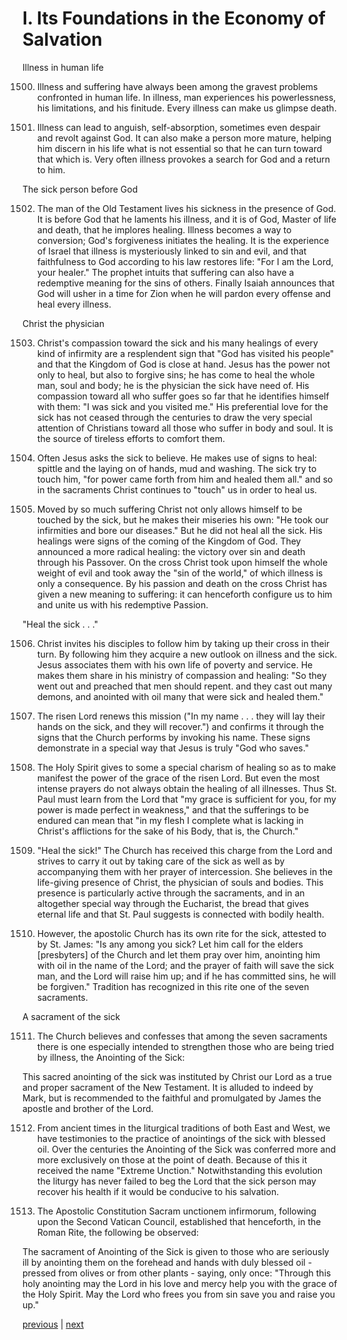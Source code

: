 # I. Its Foundations in the Economy of Salvation

Illness in human life

1500. Illness and suffering have always been among the gravest problems confronted in human life. In illness, man experiences his powerlessness, his limitations, and his finitude. Every illness can make us glimpse death.

1501. Illness can lead to anguish, self-absorption, sometimes even despair and revolt against God. It can also make a person more mature, helping him discern in his life what is not essential so that he can turn toward that which is. Very often illness provokes a search for God and a return to him.

The sick person before God

1502. The man of the Old Testament lives his sickness in the presence of God. It is before God that he laments his illness, and it is of God, Master of life and death, that he implores healing. Illness becomes a way to conversion; God's forgiveness initiates the healing. It is the experience of Israel that illness is mysteriously linked to sin and evil, and that faithfulness to God according to his law restores life: "For I am the Lord, your healer." The prophet intuits that suffering can also have a redemptive meaning for the sins of others. Finally Isaiah announces that God will usher in a time for Zion when he will pardon every offense and heal every illness.

Christ the physician

1503. Christ's compassion toward the sick and his many healings of every kind of infirmity are a resplendent sign that "God has visited his people" and that the Kingdom of God is close at hand. Jesus has the power not only to heal, but also to forgive sins; he has come to heal the whole man, soul and body; he is the physician the sick have need of. His compassion toward all who suffer goes so far that he identifies himself with them: "I was sick and you visited me." His preferential love for the sick has not ceased through the centuries to draw the very special attention of Christians toward all those who suffer in body and soul. It is the source of tireless efforts to comfort them.

1504. Often Jesus asks the sick to believe. He makes use of signs to heal: spittle and the laying on of hands, mud and washing. The sick try to touch him, "for power came forth from him and healed them all." and so in the sacraments Christ continues to "touch" us in order to heal us.

1505. Moved by so much suffering Christ not only allows himself to be touched by the sick, but he makes their miseries his own: "He took our infirmities and bore our diseases." But he did not heal all the sick. His healings were signs of the coming of the Kingdom of God. They announced a more radical healing: the victory over sin and death through his Passover. On the cross Christ took upon himself the whole weight of evil and took away the "sin of the world," of which illness is only a consequence. By his passion and death on the cross Christ has given a new meaning to suffering: it can henceforth configure us to him and unite us with his redemptive Passion.

"Heal the sick . . ."

1506. Christ invites his disciples to follow him by taking up their cross in their turn. By following him they acquire a new outlook on illness and the sick. Jesus associates them with his own life of poverty and service. He makes them share in his ministry of compassion and healing: "So they went out and preached that men should repent. and they cast out many demons, and anointed with oil many that were sick and healed them."

1507. The risen Lord renews this mission ("In my name . . . they will lay their hands on the sick, and they will recover.") and confirms it through the signs that the Church performs by invoking his name. These signs demonstrate in a special way that Jesus is truly "God who saves."

1508. The Holy Spirit gives to some a special charism of healing so as to make manifest the power of the grace of the risen Lord. But even the most intense prayers do not always obtain the healing of all illnesses. Thus St. Paul must learn from the Lord that "my grace is sufficient for you, for my power is made perfect in weakness," and that the sufferings to be endured can mean that "in my flesh I complete what is lacking in Christ's afflictions for the sake of his Body, that is, the Church."

1509. "Heal the sick!" The Church has received this charge from the Lord and strives to carry it out by taking care of the sick as well as by accompanying them with her prayer of intercession. She believes in the life-giving presence of Christ, the physician of souls and bodies. This presence is particularly active through the sacraments, and in an altogether special way through the Eucharist, the bread that gives eternal life and that St. Paul suggests is connected with bodily health.

1510. However, the apostolic Church has its own rite for the sick, attested to by St. James: "Is any among you sick? Let him call for the elders [presbyters] of the Church and let them pray over him, anointing him with oil in the name of the Lord; and the prayer of faith will save the sick man, and the Lord will raise him up; and if he has committed sins, he will be forgiven." Tradition has recognized in this rite one of the seven sacraments.

A sacrament of the sick

1511. The Church believes and confesses that among the seven sacraments there is one especially intended to strengthen those who are being tried by illness, the Anointing of the Sick:

This sacred anointing of the sick was instituted by Christ our Lord as a true and proper sacrament of the New Testament. It is alluded to indeed by Mark, but is recommended to the faithful and promulgated by James the apostle and brother of the Lord.

1512. From ancient times in the liturgical traditions of both East and West, we have testimonies to the practice of anointings of the sick with blessed oil. Over the centuries the Anointing of the Sick was conferred more and more exclusively on those at the point of death. Because of this it received the name "Extreme Unction." Notwithstanding this evolution the liturgy has never failed to beg the Lord that the sick person may recover his health if it would be conducive to his salvation.

1513. The Apostolic Constitution Sacram unctionem infirmorum, following upon the Second Vatican Council, established that henceforth, in the Roman Rite, the following be observed:

The sacrament of Anointing of the Sick is given to those who are seriously ill by anointing them on the forehead and hands with duly blessed oil - pressed from olives or from other plants - saying, only once: "Through this holy anointing may the Lord in his love and mercy help you with the grace of the Holy Spirit. May the Lord who frees you from sin save you and raise you up."

[previous](https://github.com/Tenari/non-fiction/blob/master/catechism/__P4J.md) | [next](https://github.com/Tenari/non-fiction/blob/master/catechism/__P4L.md)